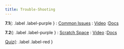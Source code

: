 ```yaml
---
title: Trouble-Shooting
---
```


**7.1**{: .label .label-purple }
: [Common Issues](#)
   : [Video](#)
      :[Docs](#)

**7.2**{: .label .label-purple }
: [Scratch Space](#)
   : [Video](#)
      :[Docs](#)

[Quiz](#){: .label .label-red }


